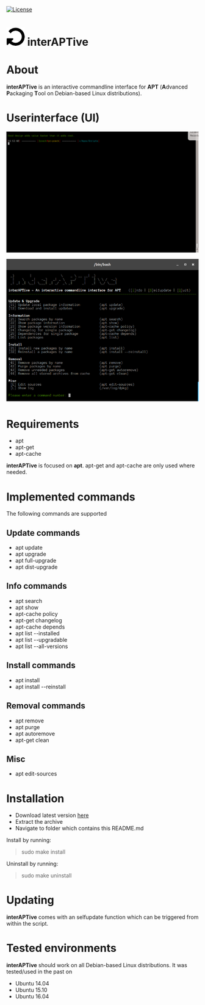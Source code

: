[![License](https://img.shields.io/badge/license-GPL3-brightgreen.svg)](LICENSE)


![logo](https://raw.githubusercontent.com/yafp/interAPTive/master/img/fa-repeat_64_0_000000_none.png) interAPTive
==========

# About
**interAPTive** is an interactive commandline interface for **APT** (**A**dvanced **P**ackaging **T**ool on Debian-based Linux distributions).


# Userinterface (UI)

![UI](https://raw.githubusercontent.com/yafp/interAPTive/master/img/interaptive_in_action.gif)

![UI](https://raw.githubusercontent.com/yafp/interAPTive/master/img/current_ui.png)


# Requirements
* apt
* apt-get
* apt-cache

**interAPTive** is focused on **apt**.
apt-get and apt-cache are only used where needed.


# Implemented commands
The following commands are supported

## Update commands
- apt update
- apt upgrade
- apt full-upgrade
- apt dist-upgrade

## Info commands
- apt search
- apt show
- apt-cache policy
- apt-get changelog
- apt-cache depends
- apt list --installed
- apt list --upgradable
- apt list --all-versions

## Install commands
- apt install
- apt install --reinstall

## Removal commands
- apt remove
- apt purge
- apt autoremove
- apt-get clean

## Misc
- apt edit-sources


# Installation
- Download latest version [here](https://github.com/yafp/interAPTive/archive/master.zip)
- Extract the archive
- Navigate to folder which contains this README.md

Install by running:
> sudo make install

Uninstall by running:
> sudo make uninstall


# Updating
**interAPTive** comes with an selfupdate function which can be triggered from within the script.


# Tested environments
**interAPTive** should work on all Debian-based Linux distributions. It was tested/used in the past on
- Ubuntu 14.04
- Ubuntu 15.10
- Ubuntu 16.04
